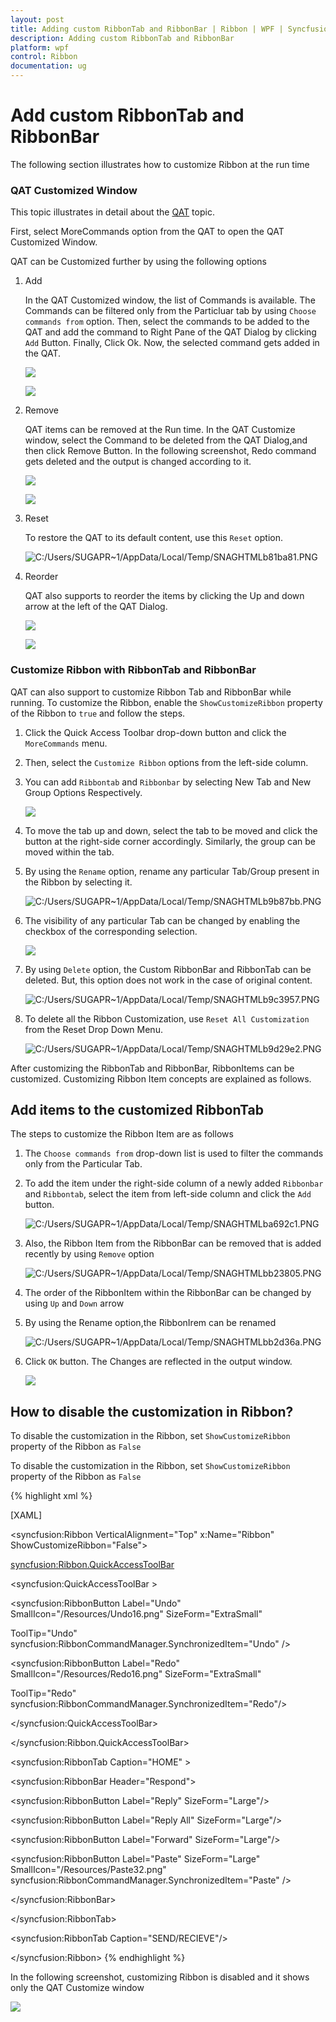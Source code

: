 ```yaml
---
layout: post
title: Adding custom RibbonTab and RibbonBar | Ribbon | WPF | Syncfusion
description: Adding custom RibbonTab and RibbonBar
platform: wpf
control: Ribbon
documentation: ug
---
```

# Add custom RibbonTab and RibbonBar

The following section illustrates how to customize Ribbon at the run time

### QAT Customized Window

This topic illustrates in detail about the [QAT](#_Adding_items_from_1 "") topic.

First, select MoreCommands option from the QAT to open the QAT Customized Window.

QAT can be Customized further by using the following options

1. Add

	In the QAT Customized window, the list of Commands is available. The Commands can be filtered only from the Particluar tab by using `Choose commands from` option. Then, select the commands to be added to the QAT and add the command to Right Pane of the QAT Dialog by clicking `Add` Button. Finally, Click Ok. Now, the selected command gets added in the QAT.

	![](AddingcustomRibbonTabandRibbonBar_images/AddingcustomRibbonTabandRibbonBar_img1.jpeg)

	![](AddingcustomRibbonTabandRibbonBar_images/AddingcustomRibbonTabandRibbonBar_img2.jpeg)

2. Remove

	QAT items can be removed at the Run time. In the QAT Customize window, select the Command to be deleted from the QAT Dialog,and then click Remove Button. In the following screenshot, Redo command gets deleted and the output is changed according to it.

	![](AddingcustomRibbonTabandRibbonBar_images/AddingcustomRibbonTabandRibbonBar_img3.jpeg)

	![](AddingcustomRibbonTabandRibbonBar_images/AddingcustomRibbonTabandRibbonBar_img4.jpeg)

3. Reset

	To restore the QAT to its default content, use this `Reset` option.

	![C:/Users/SUGAPR~1/AppData/Local/Temp/SNAGHTMLb81ba81.PNG](AddingcustomRibbonTabandRibbonBar_images/AddingcustomRibbonTabandRibbonBar_img5.jpeg)

4. Reorder

	QAT also supports to reorder the items by clicking the Up and down arrow at the left of the QAT Dialog. 

	![](AddingcustomRibbonTabandRibbonBar_images/AddingcustomRibbonTabandRibbonBar_img6.jpeg)

	![](AddingcustomRibbonTabandRibbonBar_images/AddingcustomRibbonTabandRibbonBar_img7.jpeg)


### Customize Ribbon with RibbonTab and RibbonBar

QAT can also support to customize Ribbon Tab and RibbonBar while running. To customize the Ribbon, enable the `ShowCustomizeRibbon` property of the Ribbon to `true` and follow the steps. 

1. Click the Quick Access Toolbar drop-down button and click the `MoreCommands` menu.

2. Then, select the `Customize Ribbon` options from the left-side column.

3. You can add `Ribbontab` and `Ribbonbar` by selecting New Tab and New Group Options Respectively.

	![](AddingcustomRibbonTabandRibbonBar_images/AddingcustomRibbonTabandRibbonBar_img8.jpeg)

4. To move the tab up and down, select the tab to be moved and click the button at the right-side corner accordingly. Similarly, the group can be moved within the tab.

5. By using the `Rename` option, rename any particular Tab/Group present in the Ribbon by selecting it.

	![C:/Users/SUGAPR~1/AppData/Local/Temp/SNAGHTMLb9b87bb.PNG](AddingcustomRibbonTabandRibbonBar_images/AddingcustomRibbonTabandRibbonBar_img9.jpeg)

6. The visibility of any particular Tab can be changed by enabling the checkbox of the corresponding selection.

	![](AddingcustomRibbonTabandRibbonBar_images/AddingcustomRibbonTabandRibbonBar_img10.jpeg)

7. By using `Delete` option, the Custom RibbonBar and RibbonTab can be deleted. But, this option does not work in the case of original content.

	![C:/Users/SUGAPR~1/AppData/Local/Temp/SNAGHTMLb9c3957.PNG](AddingcustomRibbonTabandRibbonBar_images/AddingcustomRibbonTabandRibbonBar_img11.jpeg)

8. To delete all the Ribbon Customization, use `Reset All Customization` from the Reset Drop Down Menu.

	![C:/Users/SUGAPR~1/AppData/Local/Temp/SNAGHTMLb9d29e2.PNG](AddingcustomRibbonTabandRibbonBar_images/AddingcustomRibbonTabandRibbonBar_img12.jpeg)

After customizing the RibbonTab and RibbonBar, RibbonItems can be customized. Customizing Ribbon Item concepts are explained as follows.

## Add items to the customized RibbonTab

The steps to customize the Ribbon Item are as follows

1. The `Choose commands from` drop-down list is used to filter the commands only from the Particular Tab.

2.  To add the item under the right-side column of a newly added `Ribbonbar` and `Ribbontab`, select the item from left-side column and click the `Add` button.

	![C:/Users/SUGAPR~1/AppData/Local/Temp/SNAGHTMLba692c1.PNG](AddingcustomRibbonTabandRibbonBar_images/AddingcustomRibbonTabandRibbonBar_img13.jpeg)

3. Also, the Ribbon Item from the RibbonBar can be removed that is added recently by using `Remove` option

	![C:/Users/SUGAPR~1/AppData/Local/Temp/SNAGHTMLbb23805.PNG](AddingcustomRibbonTabandRibbonBar_images/AddingcustomRibbonTabandRibbonBar_img14.jpeg)

4. The order of the RibbonItem within the RibbonBar can be changed by using `Up` and `Down` arrow

5. By using the Rename option,the RibbonIrem can be renamed

	![C:/Users/SUGAPR~1/AppData/Local/Temp/SNAGHTMLbb2d36a.PNG](AddingcustomRibbonTabandRibbonBar_images/AddingcustomRibbonTabandRibbonBar_img15.jpeg)

6. Click `OK` button. The Changes are reflected in the output window.

	![](AddingcustomRibbonTabandRibbonBar_images/AddingcustomRibbonTabandRibbonBar_img16.jpeg)


## How to disable the customization in Ribbon?

To disable the customization in the Ribbon, set `ShowCustomizeRibbon` property of the Ribbon as `False` 

To disable the customization in the Ribbon, set `ShowCustomizeRibbon` property of the Ribbon as `False` 

{% highlight xml %}

[XAML]

<syncfusion:Ribbon  VerticalAlignment="Top" x:Name="Ribbon" ShowCustomizeRibbon="False">

<syncfusion:Ribbon.QuickAccessToolBar>

<syncfusion:QuickAccessToolBar >

<syncfusion:RibbonButton Label="Undo" SmallIcon="/Resources/Undo16.png" SizeForm="ExtraSmall"   

ToolTip="Undo" syncfusion:RibbonCommandManager.SynchronizedItem="Undo" />

<syncfusion:RibbonButton Label="Redo" SmallIcon="/Resources/Redo16.png" SizeForm="ExtraSmall"

ToolTip="Redo" syncfusion:RibbonCommandManager.SynchronizedItem="Redo"/>

</syncfusion:QuickAccessToolBar>

</syncfusion:Ribbon.QuickAccessToolBar>

<syncfusion:RibbonTab  Caption="HOME" >

<syncfusion:RibbonBar  Header="Respond">

<syncfusion:RibbonButton Label="Reply" SizeForm="Large"/>

<syncfusion:RibbonButton Label="Reply All" SizeForm="Large"/>

<syncfusion:RibbonButton Label="Forward" SizeForm="Large"/>

<syncfusion:RibbonButton   Label="Paste" SizeForm="Large" SmallIcon="/Resources/Paste32.png" syncfusion:RibbonCommandManager.SynchronizedItem="Paste" />

</syncfusion:RibbonBar>

</syncfusion:RibbonTab>

<syncfusion:RibbonTab Caption="SEND/RECIEVE"/>

</syncfusion:Ribbon>
{% endhighlight %}


In the following screenshot, customizing Ribbon is disabled and it shows only the QAT Customize window



![](AddingcustomRibbonTabandRibbonBar_images/AddingcustomRibbonTabandRibbonBar_img17.jpeg)

